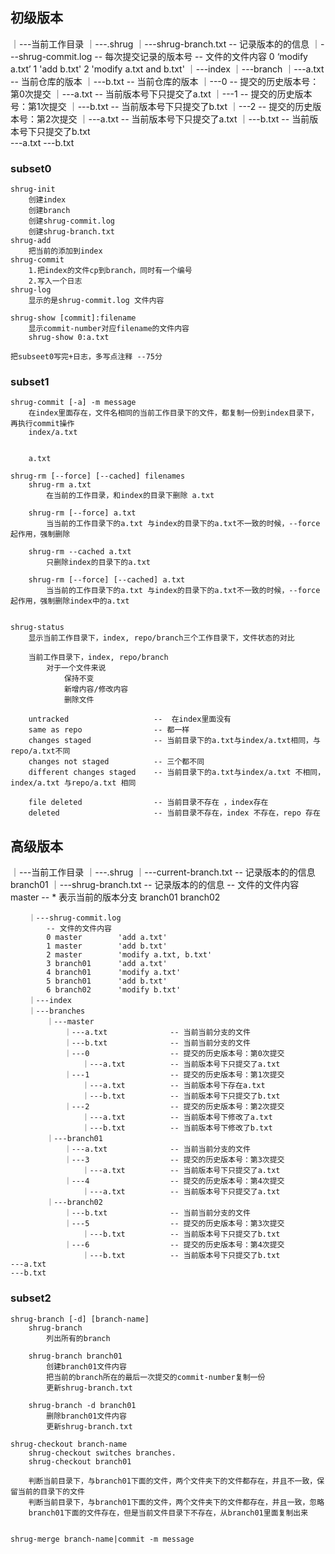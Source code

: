 ## 初级版本
｜---当前工作目录
    ｜---.shrug
        ｜---shrug-branch.txt       -- 记录版本的的信息
        ｜---shrug-commit.log       -- 每次提交记录的版本号
            -- 文件的文件内容
            0       ‘modify a.txt’
            1       'add b.txt'
            2       'modify a.txt and b.txt'
        ｜---index
        ｜---branch
            ｜---a.txt              -- 当前仓库的版本
            ｜---b.txt              -- 当前仓库的版本
            ｜---0                  -- 提交的历史版本号：第0次提交
                ｜---a.txt          -- 当前版本号下只提交了a.txt
            ｜---1                  -- 提交的历史版本号：第1次提交
                ｜---b.txt          -- 当前版本号下只提交了b.txt
            ｜---2                  -- 提交的历史版本号：第2次提交
                ｜---a.txt          -- 当前版本号下只提交了a.txt 
                ｜---b.txt          -- 当前版本号下只提交了b.txt  
    ---a.txt
    ---b.txt

### subset0
    shrug-init
        创建index
        创建branch
        创建shrug-commit.log 
        创建shrug-branch.txt
    shrug-add
        把当前的添加到index
    shrug-commit
        1.把index的文件cp到branch，同时有一个编号
        2.写入一个日志
    shrug-log
        显示的是shrug-commit.log 文件内容
    
    shrug-show [commit]:filename
        显示commit-number对应filename的文件内容
        shrug-show 0:a.txt
    
    把subseet0写完+日志，多写点注释 --75分

### subset1
    shrug-commit [-a] -m message
        在index里面存在，文件名相同的当前工作目录下的文件，都复制一份到index目录下，再执行commit操作
        index/a.txt


        a.txt

    shrug-rm [--force] [--cached] filenames
        shrug-rm a.txt
            在当前的工作目录，和index的目录下删除 a.txt

        shrug-rm [--force] a.txt
            当当前的工作目录下的a.txt 与index的目录下的a.txt不一致的时候，--force 起作用，强制删除
        
        shrug-rm --cached a.txt
            只删除index的目录下的a.txt

        shrug-rm [--force] [--cached] a.txt
            当当前的工作目录下的a.txt 与index的目录下的a.txt不一致的时候，--force 起作用，强制删除index中的a.txt


    shrug-status
        显示当前工作目录下，index, repo/branch三个工作目录下，文件状态的对比

        当前工作目录下，index, repo/branch
            对于一个文件来说
                保持不变
                新增内容/修改内容
                删除文件

        untracked                   --  在index里面没有
        same as repo                -- 都一样
        changes staged              -- 当前目录下的a.txt与index/a.txt相同，与repo/a.txt不同
        changes not staged          -- 三个都不同
        different changes staged    -- 当前目录下的a.txt与index/a.txt 不相同，index/a.txt 与repo/a.txt 相同

        file deleted                -- 当前目录不存在 ，index存在
        deleted                     -- 当前目录不存在，index 不存在，repo 存在

## 高级版本
｜---当前工作目录
    ｜---.shrug
        ｜---current-branch.txt       -- 记录版本的的信息
            branch01
        ｜---shrug-branch.txt       -- 记录版本的的信息
            -- 文件的文件内容
            master              -- * 表示当前的版本分支
            branch01
            branch02

        ｜---shrug-commit.log
            -- 文件的文件内容
            0 master        'add a.txt'
            1 master        'add b.txt'
            2 master        'modify a.txt, b.txt'
            3 branch01      'add a.txt'
            4 branch01      'modify a.txt'
            5 branch01      'add b.txt'
            6 branch02      'modify b.txt'
        ｜---index
        ｜---branches
            ｜---master
                ｜---a.txt              -- 当前当前分支的文件
                ｜---b.txt              -- 当前当前分支的文件
                ｜---0                  -- 提交的历史版本号：第0次提交
                    ｜---a.txt          -- 当前版本号下只提交了a.txt
                ｜---1                  -- 提交的历史版本号：第1次提交
                    ｜---a.txt          -- 当前版本号下存在a.txt
                    ｜---b.txt          -- 当前版本号下只提交了b.txt
                ｜---2                  -- 提交的历史版本号：第2次提交
                    ｜---a.txt          -- 当前版本号下修改了a.txt 
                    ｜---b.txt          -- 当前版本号下修改了b.txt 
            ｜---branch01
                ｜---a.txt              -- 当前当前分支的文件
                ｜---3                  -- 提交的历史版本号：第3次提交
                    ｜---a.txt          -- 当前版本号下只提交了a.txt
                ｜---4                  -- 提交的历史版本号：第4次提交
                    ｜---a.txt          -- 当前版本号下只提交了a.txt
            ｜---branch02
                ｜---b.txt              -- 当前当前分支的文件
                ｜---5                  -- 提交的历史版本号：第3次提交
                    ｜---b.txt          -- 当前版本号下只提交了b.txt
                ｜---6                  -- 提交的历史版本号：第4次提交
                    ｜---b.txt          -- 当前版本号下只提交了b.txt
    ---a.txt
    ---b.txt


### subset2

    shrug-branch [-d] [branch-name]
        shrug-branch
            列出所有的branch

        shrug-branch branch01
            创建branch01文件内容
            把当前的branch所在的最后一次提交的commit-number复制一份
            更新shrug-branch.txt
        
        shrug-branch -d branch01
            删除branch01文件内容
            更新shrug-branch.txt

    shrug-checkout branch-name
        shrug-checkout switches branches.
        shrug-checkout branch01

        判断当前目录下，与branch01下面的文件，两个文件夹下的文件都存在，并且不一致，保留当前的目录下的文件
        判断当前目录下，与branch01下面的文件，两个文件夹下的文件都存在，并且一致，忽略
        branch01下面的文件存在，但是当前文件目录下不存在，从branch01里面复制出来

        
    shrug-merge branch-name|commit -m message
            